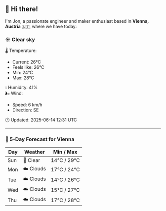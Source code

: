 ## 👋 Hi there!

I'm Jon, a passionate engineer and maker enthusiast based in **Vienna, Austria** 🇦🇹, where we have today:

### ☀️ Clear sky 

🌡️ Temperature: 
* Current: 26°C
* Feels like: 26°C
* Min: 24°C 
* Max: 28°C  

💧 Humidity: 41%  
🌬️ Wind: 
* Speed: 6 km/h 
* Direction: SE  

🕒 Updated: 2025-06-14 12:31 UTC

---

### 📅 5-Day Forecast for Vienna

| Day | Weather | Min / Max |
|-----|---------|------------|
| Sun | 🌙 Clear | 14°C / 29°C |
| Mon | ☁️ Clouds | 17°C / 24°C |
| Tue | ☁️ Clouds | 14°C / 26°C |
| Wed | ☁️ Clouds | 15°C / 27°C |
| Thu | ☁️ Clouds | 17°C / 28°C |
